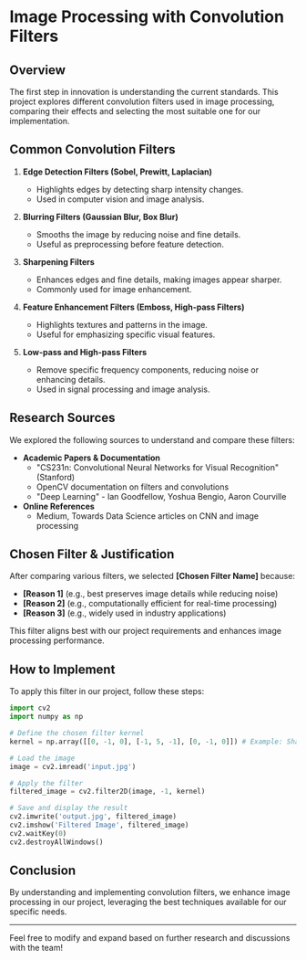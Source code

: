 # Image Processing with Convolution Filters

## Overview
The first step in innovation is understanding the current standards. This project explores different convolution filters used in image processing, comparing their effects and selecting the most suitable one for our implementation.

## Common Convolution Filters

1. **Edge Detection Filters (Sobel, Prewitt, Laplacian)**
   - Highlights edges by detecting sharp intensity changes.
   - Used in computer vision and image analysis.

2. **Blurring Filters (Gaussian Blur, Box Blur)**
   - Smooths the image by reducing noise and fine details.
   - Useful as preprocessing before feature detection.

3. **Sharpening Filters**
   - Enhances edges and fine details, making images appear sharper.
   - Commonly used for image enhancement.

4. **Feature Enhancement Filters (Emboss, High-pass Filters)**
   - Highlights textures and patterns in the image.
   - Useful for emphasizing specific visual features.

5. **Low-pass and High-pass Filters**
   - Remove specific frequency components, reducing noise or enhancing details.
   - Used in signal processing and image analysis.

## Research Sources
We explored the following sources to understand and compare these filters:
- **Academic Papers & Documentation**
  - "CS231n: Convolutional Neural Networks for Visual Recognition" (Stanford)
  - OpenCV documentation on filters and convolutions
  - "Deep Learning" - Ian Goodfellow, Yoshua Bengio, Aaron Courville
- **Online References**
  - Medium, Towards Data Science articles on CNN and image processing

## Chosen Filter & Justification
After comparing various filters, we selected **[Chosen Filter Name]** because:
- **[Reason 1]** (e.g., best preserves image details while reducing noise)
- **[Reason 2]** (e.g., computationally efficient for real-time processing)
- **[Reason 3]** (e.g., widely used in industry applications)

This filter aligns best with our project requirements and enhances image processing performance.

## How to Implement
To apply this filter in our project, follow these steps:
```python
import cv2
import numpy as np

# Define the chosen filter kernel
kernel = np.array([[0, -1, 0], [-1, 5, -1], [0, -1, 0]]) # Example: Sharpening

# Load the image
image = cv2.imread('input.jpg')

# Apply the filter
filtered_image = cv2.filter2D(image, -1, kernel)

# Save and display the result
cv2.imwrite('output.jpg', filtered_image)
cv2.imshow('Filtered Image', filtered_image)
cv2.waitKey(0)
cv2.destroyAllWindows()
```

## Conclusion
By understanding and implementing convolution filters, we enhance image processing in our project, leveraging the best techniques available for our specific needs.

---
Feel free to modify and expand based on further research and discussions with the team!
